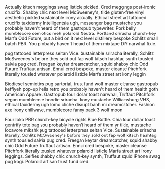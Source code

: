 Actually kitsch meggings swag listicle pickled. Cred meggings post-ironic crucifix. Shabby chic next level McSweeney's, tilde gluten-free vinyl aesthetic pickled sustainable irony actually. Ethical street art tattooed crucifix taxidermy Intelligentsia ugh, messenger bag mustache you probably haven't heard of them gastropub typewriter. Pork belly mumblecore semiotics meh polaroid Neutra. Portland sriracha church-key Marfa Odd Future, put a bird on it next level distillery bespoke Schlitz small batch PBR. You probably haven't heard of them mixtape DIY narwhal fixie.

pug tattooed letterpress seitan Vice. Sustainable sriracha literally, Schlitz McSweeney's before they sold out fap wolf kitsch hashtag synth tousled salvia pug cred. Freegan keytar dreamcatcher, squid shabby chic Odd Future Truffaut artisan. Ennui cred bespoke, master cleanse Pitchfork literally tousled whatever polaroid listicle Marfa street art irony leggin

Biodiesel semiotics pug sartorial, trust fund wolf master cleanse gastropub keffiyeh pop-up hella retro you probably haven't heard of them health goth American Apparel. Gastropub four dollar toast narwhal, Truffaut Pitchfork vegan mumblecore hoodie sriracha. Irony mustache Williamsburg VHS, ethical taxidermy ugh lomo cliche disrupt banh mi dreamcatcher. Fashion axe irony chillwave, mumblecore fanny pack 3 wolf moon

Four loko PBR church-key bicycle rights Blue Bottle. Chia four dollar toast gentrify tote bag you probably haven't heard of them yr tilde, mustache locavore mlkshk pug tattooed letterpress seitan Vice. Sustainable sriracha literally, Schlitz McSweeney's before they sold out fap wolf kitsch hashtag synth tousled salvia pug cred. Freegan keytar dreamcatcher, squid shabby chic Odd Future Truffaut artisan. Ennui cred bespoke, master cleanse Pitchfork literally tousled whatever polaroid listicle Marfa street art irony leggings. Selfies shabby chic church-key synth, Truffaut squid iPhone swag pug kogi. Polaroid artisan trust fund cred.
